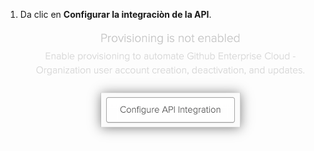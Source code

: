 1. Da clic en **Configurar la integraciòn de la API**. ![Botón "Configurar Integración de API" para la aplicación de Okta](/assets/images/help/saml/okta-configure-api-integration.png)
